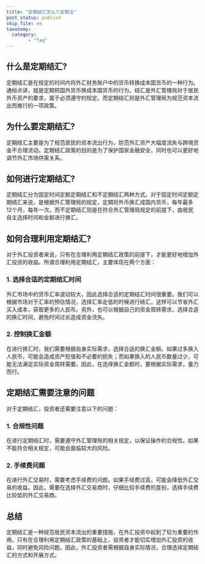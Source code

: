 ```yaml
---
title: "定期结汇怎么个定期法"
post_status: publish
skip_file: no
taxonomy:
  category:
        - "faq"
---
```


## 什么是定期结汇?

定期结汇是在规定的时间内将外汇财务账户中的货币转换成本国货币的一种行为。通俗点讲，就是定期把国外货币换成本国货币的行为。结汇是外汇管理局对于居民外币资产的要求，属于必须遵守的规定。而定期结汇则是外汇管理局为规范资本流出而推行的一项政策。

## 为什么要定期结汇?

定期结汇主要是为了规范居民的资本流出行为，防范外汇资产大幅度流失与跨境资金不合理流动。定期结汇政策的目的是为了保护国家金融安全，同时也可以更好地调节外汇市场供需关系。

## 如何进行定期结汇?

定期结汇分为固定时间定额定期结汇和不定期结汇两种方式。对于固定时间定额定期结汇来说，是根据外汇管理局的规定，定期将外币换汇成国内货币，每年最多12个月，每年一次。而不定期结汇则是在符合外汇管理局规定的前提下，由居民自主选择时间和金额进行换汇。

## 如何合理利用定期结汇?

对于外汇投资者来说，只有在合理利用定期结汇政策的前提下，才能更好地增加外汇投资的收益。所谓合理利用定期结汇，主要体现在两个方面：

### 1. 选择合适的定期结汇时间

外汇市场中的货币汇率波动较大，因此选择合适的定期结汇时间很重要。我们可以根据市场对于汇率的预估情况，选择汇率走低的时候进行结汇，这样可以节省外汇买入成本，获取更多的人民币。另外，也可以根据自己的资金周转需求，选择合适的换汇时间，避免时间过长造成资金流失。

### 2. 控制换汇金额

在进行换汇时，我们需要根据自身实际需求，选择合适的换汇金额。如果过多换入人民币，可能会造成资产贬值和不必要的损失；而如果换入的人民币数量过少，可能无法满足实际资金周转需要。因此，在选择换汇金额时，要根据实际需求，量力而行。

## 定期结汇需要注意的问题

对于定期结汇，投资者还需要注意以下的问题：

### 1. 合规性问题

在进行定期结汇时，需要遵守外汇管理局的相关规定，以保证操作的合规性。如果不能符合相关规定，可能会面临较大的风险。

### 2. 手续费问题

在进行外汇交易时，需要考虑手续费的问题。如果手续费过高，可能会降低外汇交易的收益。因此，需要在选择外汇交易商时，仔细比较手续费的差别，选择手续费比较低的外汇交易商。

## 总结

定期结汇是一种规范居民资本流出的重要措施，在外汇投资中起到了较为重要的作用。只有在合理利用定期结汇政策的基础上，投资者才能切实增加外汇投资的收益，同时避免风险问题。因此，外汇投资者需根据自身实际情况，合理选择定期结汇的方式和开展方式。
